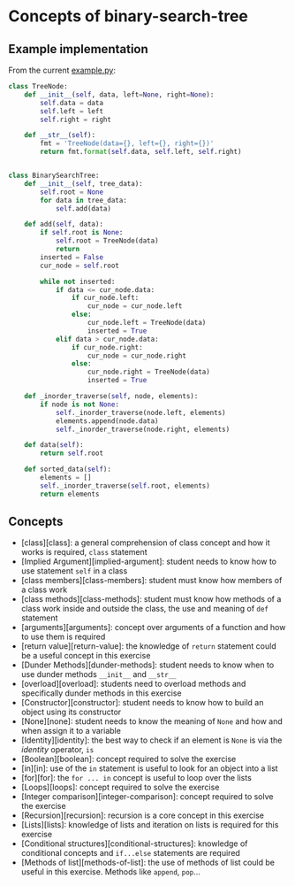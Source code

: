 # Concepts of binary-search-tree

## Example implementation

From the current [example.py](https://github.com/exercism/python/blob/master/exercises/binary-search-tree/example.py):

```python
class TreeNode:
    def __init__(self, data, left=None, right=None):
        self.data = data
        self.left = left
        self.right = right

    def __str__(self):
        fmt = 'TreeNode(data={}, left={}, right={})'
        return fmt.format(self.data, self.left, self.right)


class BinarySearchTree:
    def __init__(self, tree_data):
        self.root = None
        for data in tree_data:
            self.add(data)

    def add(self, data):
        if self.root is None:
            self.root = TreeNode(data)
            return
        inserted = False
        cur_node = self.root

        while not inserted:
            if data <= cur_node.data:
                if cur_node.left:
                    cur_node = cur_node.left
                else:
                    cur_node.left = TreeNode(data)
                    inserted = True
            elif data > cur_node.data:
                if cur_node.right:
                    cur_node = cur_node.right
                else:
                    cur_node.right = TreeNode(data)
                    inserted = True

    def _inorder_traverse(self, node, elements):
        if node is not None:
            self._inorder_traverse(node.left, elements)
            elements.append(node.data)
            self._inorder_traverse(node.right, elements)

    def data(self):
        return self.root

    def sorted_data(self):
        elements = []
        self._inorder_traverse(self.root, elements)
        return elements
```

## Concepts

- [class][class]: a general comprehension of class concept and how it works is required, `class` statement
- [Implied Argument][implied-argument]: student needs to know how to use statement `self` in a class
- [class members][class-members]: student must know how members of a class work
- [class methods][class-methods]: student must know how methods of a class work inside and outside the class, the use and meaning of `def` statement
- [arguments][arguments]: concept over arguments of a function and how to use them is required
- [return value][return-value]: the knowledge of `return` statement could be a useful concept in this exercise
- [Dunder Methods][dunder-methods]: student needs to know when to use dunder methods `__init__` and `__str__`
- [overload][overload]: students need to overload methods and specifically dunder methods in this exercise
- [Constructor][constructor]: student needs to know how to build an object using its constructor
- [None][none]: student needs to know the meaning of `None` and how and when assign it to a variable
- [Identity][identity]: the best way to check if an element is `None` is via the _identity_ operator, `is`
- [Boolean][boolean]: concept required to solve the exercise
- [in][in]: use of the `in` statement is useful to look for an object into a list
- [for][for]: the `for ... in` concept is useful to loop over the lists
- [Loops][loops]: concept required to solve the exercise
- [Integer comparison][integer-comparison]: concept required to solve the exercise
- [Recursion][recursion]: recursion is a core concept in this exercise
- [Lists][lists]: knowledge of lists and iteration on lists is required for this exercise
- [Conditional structures][conditional-structures]: knowledge of conditional concepts and `if...else` statements are required
- [Methods of list][methods-of-list]: the use of methods of list could be useful in this exercise. Methods like `append`, `pop`...
